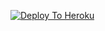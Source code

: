 [![Deploy To Heroku](https://www.herokucdn.com/deploy/button.svg)](https://heroku.com/deploy?template=https://github.com/CaptionAlex950/Txt-Extractor-Warking-)
